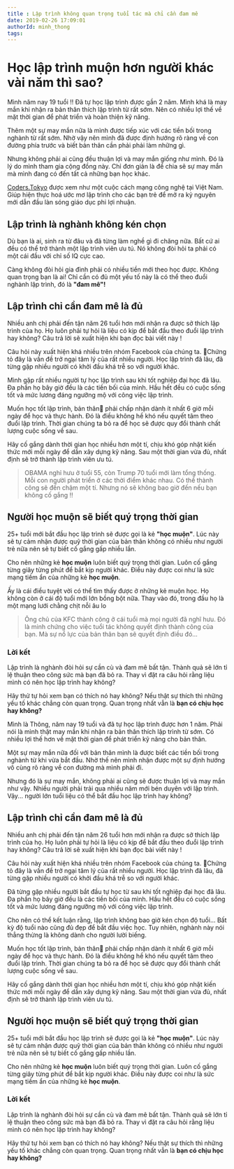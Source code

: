 ```yaml
---
title : Lập trình không quan trọng tuổi tác mà chỉ cần đam mê
date: 2019-02-26 17:09:01
authorId: minh_thong
tags:
---
```

# Học lập trình muộn hơn người khác vài năm thì sao?

Mình năm nay 19 tuổi !! Đã tự học lập trình được gần 2 năm. Mình khá là may mắn khi nhận ra bản thân thích lập trình từ rất sớm. Nên có nhiều lợi thế về mặt thời gian để phát triển và hoàn thiện kỹ năng.

Thêm một sự may mắn nữa là mình được tiếp xúc với các tiền bối trong nghành từ rất sớm. Nhờ vậy nên mình đã được định hướng rõ ràng về con đường phía trước và biết bản thân cần phải phải làm những gì.

Nhưng không phải ai cũng đều thuận lợi và may mắn giống như mình. Đó là lý do mình tham gia cộng đồng này. Chỉ đơn giản là để chia sẽ sự may mắn mà mình đang có đến tất cả những bạn học khác.  

[Coders.Tokyo](https://coders.tokyo/) được xem như một cuộc cách mạng công nghệ tại Việt Nam. Giúp hiện thực hoá ước mơ lập trình cho các bạn trẻ để mở ra kỷ nguyên mới dẫn đầu làn sóng giáo dục phi lợi nhuận.

## Lập trình là nghành không kén chọn

Dù bạn là ai, sinh ra từ đâu và đã từng làm nghề gì đi chăng nữa. Bất cứ ai đều có thể trở thành một lập trình viên ưu tú. Nó không đòi hỏi ta phải có một cái đầu với chỉ số IQ cực cao.

Càng không đòi hỏi gia đình phải có nhiều tiền mới theo học được. Không quan trọng bạn là ai! Chỉ cần có đủ một yếu tố này là có thể theo đuổi nghành lập trình, đó là **"đam mê"!**

## Lập trình chỉ cần đam mê là đủ

Nhiều anh chị phải đến tận năm 26 tuổi hơn mới nhận ra được sở thích lập trình của họ. Họ luôn phải tự hỏi là liệu có kịp để bắt đầu theo đuổi lập trình hay không? Câu trả lời sẽ xuất hiện khi bạn đọc bài viết này !

Câu hỏi này xuất hiện khá nhiều trên nhóm Facebook của chúng ta. Chứng tỏ đây là vấn đề trở ngại tâm lý của rất nhiều người. Học lập trình đã lâu, đã từng gặp nhiều người có khởi đầu khá trễ so với người khác.

Mình gặp rất nhiều người tự học lập trình sau khi tốt nghiệp đại học đã lâu. Đa phần họ bây giờ đều là các tiền bối của mình. Hầu hết đều có cuộc sống tốt và mức lương đáng ngưỡng mộ với công việc lập trình.  

Muốn học tốt lập trình, bản thân phải chấp nhận dành ít nhất 6 giờ mỗi ngày để học và thực hành. Đó là điều không hề khó nếu quyết tâm theo đuổi lập trình. Thời gian chúng ta bỏ ra để học sẽ được quy đổi thành chất lượng cuộc sống về sau.

Hãy cố gắng dành thời gian học nhiều hơn một tí, chịu khó góp nhặt kiến thức mới mỗi ngày để dần xây dựng kỹ năng. Sau một thời gian vừa đủ, nhất định sẽ trở thành lập trình viên ưu tú.

> OBAMA nghỉ hưu ở tuổi 55, còn Trump 70 tuổi mới làm tổng thống. Mỗi con người phát triển ở các thời điểm khác nhau. Có thể thành công sẽ đến chậm một tí. Nhưng nó sẽ không bao giờ đến nếu bạn không cố gắng !!

## Người học muộn sẽ biết quý trọng thời gian

25+ tuổi mới bắt đầu học lập trình sẽ được gọi là kẻ **"học muộn"**. Lúc này sẽ tự cảm nhận được quỹ thời gian của bản thân không có nhiều như người trẻ nữa nên sẽ tự biết cố gắng gấp nhiều lần.

Cho nên những kẻ **học muộn** luôn biết quý trọng thời gian. Luôn cố gắng từng giây từng phút để bắt kịp người khác. Điều này được coi như là sức mạng tiềm ẩn của những kẻ **học muộn**.

Ấy là cái điều tuyệt vời có thể tìm thấy được ở những kẻ muộn học. Họ không còn ở cái độ tuổi mới lớn bồng bột nữa. Thay vào đó, trong đầu họ là một mạng lưới chằng chịt nỗi âu lo

> Ông chủ của KFC thành công ở cái tuổi mà mọi người đã nghĩ hưu. Đó là minh chứng cho việc tuổi tác không quyết định thành công của bạn. Mà sự nổ lực của bản thân bạn sẽ quyết định điều đó...

### Lời kết

Lập trình là nghành đòi hỏi sự cần cù và đam mê bất tận. Thành quả sẽ lớn tỉ lệ thuận theo công sức mà bạn đã bỏ ra. Thay vì đặt ra câu hỏi rằng liệu mình có nên học lập trình hay không?

Hãy thử tự hỏi xem bạn có thích nó hay không? Nếu thật sự thích thì những yếu tố khác chẳng còn quan trọng. Quan trọng nhất vẫn là **bạn có chịu học hay không?**

Mình là Thông, năm nay 19 tuổi và đã tự học lập trình được hơn 1 năm. Phải nói là mình thật may mắn khi nhận ra bản thân thích lập trình từ sớm. Có nhiều lợi thế hơn về mặt thời gian để phát triển kỹ năng cho bản thân.

Một sự may mắn nữa đối với bản thân mình là được biết các tiền bối trong nghành từ khi vừa bắt đầu. Nhờ thế nên mình nhận được một sự định hướng vô cùng rõ ràng về con đường mà mình phải đi.

Nhưng đó là sự may mắn, không phải ai cũng sẽ được thuận lợi và may mắn như vậy. Nhiều người phải trải qua nhiều năm mới bén duyên với lập trình. Vậy... người lớn tuổi liệu có thể bắt đầu học lập trình hay không?

## Lập trình chỉ cần đam mê là đủ

Nhiều anh chị phải đến tận năm 26 tuổi hơn mới nhận ra được sở thích lập trình của họ. Họ luôn phải tự hỏi là liệu có kịp để bắt đầu theo đuổi lập trình hay không? Câu trả lời sẽ xuất hiện khi bạn đọc bài viết này !

Câu hỏi này xuất hiện khá nhiều trên nhóm Facebook của chúng ta. Chứng tỏ đây là vấn đề trở ngại tâm lý của rất nhiều người. Học lập trình đã lâu, đã từng gặp nhiều người có khởi đầu khá trễ so với người khác.

Đã từng gặp nhiều người bắt đầu tự học từ sau khi tốt nghiệp đại học đã lâu. Đa phần họ bây giờ đều là các tiền bối của mình. Hầu hết đều có cuộc sống tốt và mức lương đáng ngưỡng mộ với công việc lập trình.  

Cho nên có thể kết luận rằng, lập trình không bao giờ kén chọn độ tuổi... Bất kỳ độ tuổi nào cũng đủ đẹp để bắt đầu việc học. Tuy nhiên, nghành này nói thẳng thừng là không dành cho người lười biếng.  

Muốn học tốt lập trình, bản thân phải chấp nhận dành ít nhất 6 giờ mỗi ngày để học và thực hành. Đó là điều không hề khó nếu quyết tâm theo đuổi lập trình. Thời gian chúng ta bỏ ra để học sẽ được quy đổi thành chất lượng cuộc sống về sau.

Hãy cố gắng dành thời gian học nhiều hơn một tí, chịu khó góp nhặt kiến thức mới mỗi ngày để dần xây dựng kỹ năng. Sau một thời gian vừa đủ, nhất định sẽ trở thành lập trình viên ưu tú.

## Người học muộn sẽ biết quý trọng thời gian

25+ tuổi mới bắt đầu học lập trình sẽ được gọi là kẻ **"học muộn"**. Lúc này sẽ tự cảm nhận được quỹ thời gian của bản thân không có nhiều như người trẻ nữa nên sẽ tự biết cố gắng gấp nhiều lần.

Cho nên những kẻ **học muộn** luôn biết quý trọng thời gian. Luôn cố gắng từng giây từng phút để bắt kịp người khác. Điều này được coi như là sức mạng tiềm ẩn của những kẻ **học muộn**.

### Lời kết

Lập trình là nghành đòi hỏi sự cần cù và đam mê bất tận. Thành quả sẽ lớn tỉ lệ thuận theo công sức mà bạn đã bỏ ra. Thay vì đặt ra câu hỏi rằng liệu mình có nên học lập trình hay không?

Hãy thử tự hỏi xem bạn có thích nó hay không? Nếu thật sự thích thì những yếu tố khác chẳng còn quan trọng. Quan trọng nhất vẫn là **bạn có chịu học hay không?**